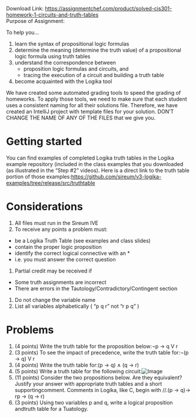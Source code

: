Download Link: https://assignmentchef.com/product/solved-cis301-homework-1-circuits-and-truth-tables
<br>
Purpose of Assignment:

To help you…

<ol>

 <li>learn the syntax of propositional logic formulas</li>

 <li>determine the meaning (determine the truth value) of a propositional logic formula using truth tables</li>

 <li>understand the correspondence between

  <ul>

   <li>proposition logic formulas and circuits, and</li>

   <li>tracing the execution of a circuit and building a truth table</li>

  </ul></li>

 <li>become acquainted with the Logika tool</li>

</ol>

We have created some automated grading tools to speed the grading of homeworks. To apply those tools, we need to make sure that each student uses a consistent naming for all their solutions file. Therefore, we have created an IntelliJ project with template files for your solution. DON’T CHANGE THE NAME OF ANY OF THE FILES that we give you.

<h1 id="gettingstarted">Getting started</h1>

You can find examples of completed Logika truth tables in the Logika example repository (included in the class examples that you downloaded (as illustrated in the “Step #2” videos). Here is a direct link to the truth table portion of those examples:https://github.com/sireum/v3-logika-examples/tree/release/src/truthtable

<h1 id="considerations">Considerations</h1>

<ol>

 <li>All files must run in the Sireum IVE</li>

 <li>To receive any points a problem must:</li>

</ol>

<ul>

 <li>be a Logika Truth Table (see examples and class slides)</li>

 <li>contain the proper logic proposition</li>

 <li>identify the correct logical connective with an *</li>

 <li>i.e. you must answer the correct question</li>

</ul>

<ol>

 <li>Partial credit may be received if</li>

</ol>

<ul>

 <li>Some truth assignments are incorrect</li>

 <li>There are errors in the Tautology/Contradictory/Contingent section</li>

</ul>

<ol>

 <li>Do not change the variable name</li>

 <li>List all variables alphabetically ( “p q r” not “r p q” )</li>

</ol>

<h1 id="problems">Problems</h1>

<ol>

 <li>(4 points) Write the truth table for the proposition below:¬p → q V r</li>

 <li>(3 points) To see the impact of precedence, write the truth table for:¬(p → q) V r</li>

 <li>(4 points) Write the truth table for:(p → q) ∧ (q → r)</li>

 <li>(5 points) Write a truth table for the following circuit:<img alt="Image"></li>

 <li>(11 points) Consider the two propositions below. Are they equivalent?Justify your answer with appropriate truth tables and a short supportingcomment. Comments in Logika, like C, begin with //.(p → q)→ rp → (q → r)</li>

 <li>(3 points) Using two variables p and q, write a logical proposition andtruth table for a Tuatology.</li>

</ol>